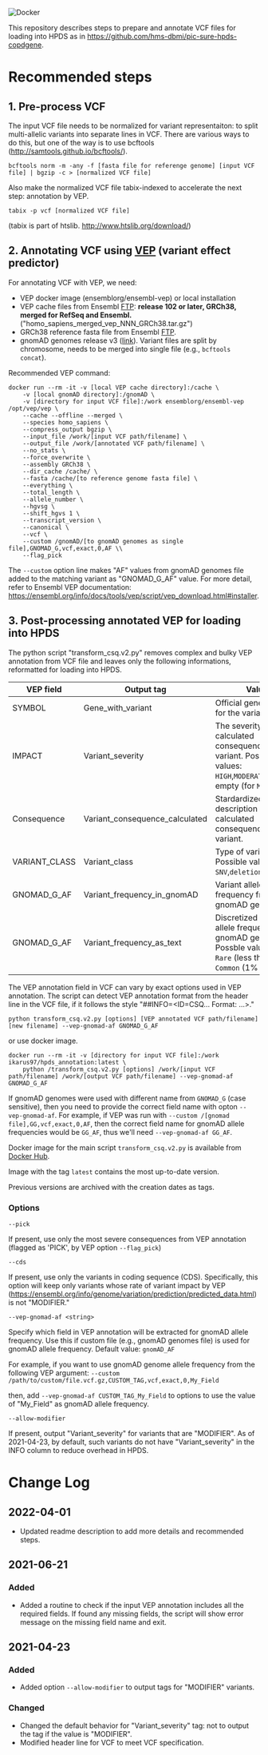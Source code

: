 ![Docker](https://github.com/bch-gnome/hpds_annotation/workflows/Docker%20Image%20CI/badge.svg)

This repository describes steps to prepare and annotate VCF files for loading into HPDS as in https://github.com/hms-dbmi/pic-sure-hpds-copdgene.

# Recommended steps

## 1. Pre-process VCF

The input VCF file needs to be normalized for variant representaiton: to split multi-allelic variants into separate lines in VCF.
There are various ways to do this, but one of the way is to use bcftools (http://samtools.github.io/bcftools/).

`bcftools norm -m -any -f [fasta file for referenge genome] [input VCF file] | bgzip -c > [normalized VCF file]`

Also make the normalized VCF file tabix-indexed to accelerate the next step: annotation by VEP.

`tabix -p vcf [normalized VCF file]`

(tabix is part of htslib. http://www.htslib.org/download/)


## 2. Annotating VCF using [VEP](https://www.ensembl.org/vep) (variant effect predictor)

For annotating VCF with VEP, we need:
- VEP docker image (ensemblorg/ensembl-vep) or local installation
- VEP cache files from Ensembl [FTP](ftp://ftp.ensembl.org/pub/current_variation/indexed_vep_cache): **release 102 or later, GRCh38, merged for RefSeq and Ensembl.** ("homo_sapiens_merged_vep_NNN_GRCh38.tar.gz")
- GRCh38 reference fasta file from Ensembl [FTP](ftp://ftp.ensembl.org/pub/current_fasta/homo_sapiens/dna_index).
- gnomAD genomes release v3 ([link](https://gnomad.broadinstitute.org/downloads#v3-variants)). Variant files are split by chromosome, needs to be merged into single file (e.g., `bcftools concat`).

Recommended VEP command:

```
docker run --rm -it -v [local VEP cache directory]:/cache \
	-v [local gnomAD directory]:/gnomAD \
	-v [directory for input VCF file]:/work ensemblorg/ensembl-vep /opt/vep/vep \
	--cache --offline --merged \
	--species homo_sapiens \
	--compress_output bgzip \
	--input_file /work/[input VCF path/filename] \
	--output_file /work/[annotated VCF path/filename] \
	--no_stats \
	--force_overwrite \
	--assembly GRCh38 \
	--dir_cache /cache/ \
	--fasta /cache/[to reference genome fasta file] \
	--everything \
	--total_length \
	--allele_number \
	--hgvsg \
	--shift_hgvs 1 \
	--transcript_version \
	--canonical \
	--vcf \
	--custom /gnomAD/[to gnomAD genomes as single file],GNOMAD_G,vcf,exact,0,AF \\
	--flag_pick
```

The `--custom` option line makes "AF" values from gnomAD genomes file added to the matching variant as "GNOMAD_G_AF" value.
For more detail, refer to Ensembl VEP documentation: https://ensembl.org/info/docs/tools/vep/script/vep_download.html#installer.


## 3. Post-processing annotated VEP for loading into HPDS

The python script "transform_csq.v2.py" removes complex and bulky VEP annotation from VCF file and leaves only the following informations, reformatted for loading into HPDS.

| VEP field | Output tag | Values |
| --------- | ---------- | ------ |
| SYMBOL | Gene_with_variant | Official gene symbol for the variant |
| IMPACT | Variant_severity | The severity for the calculated consequence of the variant. Possible values: `HIGH`,`MODERATE`,`LOW`, or empty (for `MODIFIER`).  |
| Consequence | Variant_consequence_calculated | Stardardized description for the calculated consequence of the variant. |
| VARIANT_CLASS | Variant_class | Type of variant. Possible values: `SNV`,`deletion`,`insertion`. |
| GNOMAD_G_AF | Variant_frequency_in_gnomAD | Variant allele frequency from gnomAD genomes. |
| GNOMAD_G_AF | Variant_frequency_as_text | Discretized variant allele frequency from gnomAD genomes. Possble values: `Novel`, `Rare` (less than 1%), `Common` (1% or greater) |

The VEP annotation field in VCF can vary by exact options used in VEP annotation.
The script can detect VEP annotation format from the header line in the VCF file, if it follows the style "##INFO=<ID=CSQ... Format: ...>."

`python transform_csq.v2.py [options] [VEP annotated VCF path/filename] [new filename] --vep-gnomad-af GNOMAD_G_AF`

or use docker image.

```
docker run --rm -it -v [directory for input VCF file]:/work ikarus97/hpds_annotation:latest \
	python /transform_csq.v2.py [options] /work/[input VCF path/filename] /work/[output VCF path/filename] --vep-gnomad-af GNOMAD_G_AF
```

If gnomAD genomes were used with different name from `GNOMAD_G` (case sensitive), then you need to provide the correct field name with opton `--vep-gnomad-af`.
For example, if VEP was run with `--custom /[gnomad file],GG,vcf,exact,0,AF`, then the correct field name for gnomAD allele frequencies would be `GG_AF`, thus we'll need `--vep-gnomad-af GG_AF`.

Docker image for the main script `transform_csq.v2.py` is available from [Docker Hub](https://hub.docker.com/r/ikarus97/hpds_annotation).

Image with the tag `latest` contains the most up-to-date version.

Previous versions are archived with the creation dates  as tags.

### Options

`--pick`

If present, use only the most severe consequences from VEP annotation (flagged as 'PICK', by VEP option `--flag_pick`)

`--cds`

If present, use only the variants in coding sequence (CDS). 
Specifically, this option will keep only variants whose rate of variant impact by VEP (https://ensembl.org/info/genome/variation/prediction/predicted_data.html) is not "MODIFIER."

`--vep-gnomad-af <string>`

Specify which field in VEP annotation will be extracted for gnomAD allele frequency. Use this if custom file (e.g., gnomAD genomes file) is used for gnomAD allele frequency.
Default value: `gnomAD_AF`

For example, if you want to use gnomAD genome allele frequency from the following VEP argument:
`--custom /path/to/custom/file.vcf.gz,CUSTOM_TAG,vcf,exact,0,My_Field`

then, add `--vep-gnomad-af CUSTOM_TAG_My_Field` to options to use the value of "My_Field" as gnomAD allele frequency.

`--allow-modifier`

If present, output "Variant_severity" for variants that are "MODIFIER". As of 2021-04-23, by default, such variants do not have "Variant_severity" in the INFO column to reduce overhead in HPDS.

# Change Log

## 2022-04-01
- Updated readme description to add more details and recommended steps.

## 2021-06-21

### Added
- Added a routine to check if the input VEP annotation includes all the required fields. If found any missing fields, the script will show error message on the missing field name and exit.

## 2021-04-23

### Added
- Added option `--allow-modifier` to output tags for "MODIFIER" variants.

### Changed
- Changed the default behavior for "Variant_severity" tag: not to output the tag if the value is "MODIFIER".
- Modified header line for VCF to meet VCF specification.
